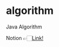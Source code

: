 # algorithm
Java Algorithm

Notion 👉🏻<a href="https://iris-number-7f2.notion.site/Algorithm-2a9748950f914d909c09edf41d303080">Link!</a>
